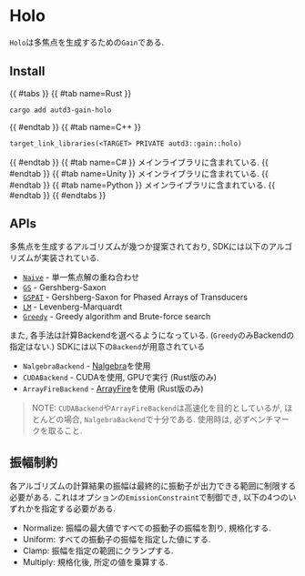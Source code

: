 # Holo

`Holo`は多焦点を生成するための`Gain`である.

## Install


{{ #tabs }}
{{ #tab name=Rust }}
```shell
cargo add autd3-gain-holo
```
{{ #endtab }}
{{ #tab name=C++ }}
```cpp,name=CMakeLists.txt
target_link_libraries(<TARGET> PRIVATE autd3::gain::holo)
```
{{ #endtab }}
{{ #tab name=C# }}
メインライブラリに含まれている.
{{ #endtab }}
{{ #tab name=Unity }}
メインライブラリに含まれている.
{{ #endtab }}
{{ #tab name=Python }}
メインライブラリに含まれている.
{{ #endtab }}
{{ #endtabs }}

## APIs

多焦点を生成するアルゴリズムが幾つか提案されており, SDKには以下のアルゴリズムが実装されている.

* [`Naive`](./holo/naive.md) - 単一焦点解の重ね合わせ
* [`GS`](./holo/gs.md) - Gershberg-Saxon
* [`GSPAT`](./holo/gspat.md) - Gershberg-Saxon for Phased Arrays of Transducers
* [`LM`](./holo/lm.md) - Levenberg-Marquardt
* [`Greedy`](./holo/greedy.md) - Greedy algorithm and Brute-force search

また, 各手法は計算Backendを選べるようになっている. (`Greedy`のみBackendの指定はない.)
SDKには以下の`Backend`が用意されている

* `NalgebraBackend` - [Nalgebra](https://nalgebra.org/)を使用
* `CUDABackend` - CUDAを使用, GPUで実行 (Rust版のみ)
* `ArrayFireBackend` - [ArrayFire](https://arrayfire.com/)を使用 (Rust版のみ)

> NOTE: `CUDABackend`や`ArrayFireBackend`は高速化を目的としているが, ほとんどの場合, `NalgebraBackend`で十分である. 使用時は, 必ずベンチマークを取ること.

## 振幅制約

各アルゴリズムの計算結果の振幅は最終的に振動子が出力できる範囲に制限する必要がある.
これはオプションの`EmissionConstraint`で制御でき, 以下の4つのいずれかを指定する必要がある.

- Normalize: 振幅の最大値ですべての振動子の振幅を割り, 規格化する.
- Uniform: すべての振動子の振幅を指定した値にする.
- Clamp: 振幅を指定の範囲にクランプする.
- Multiply: 規格化後, 所定の値を乗算する.
